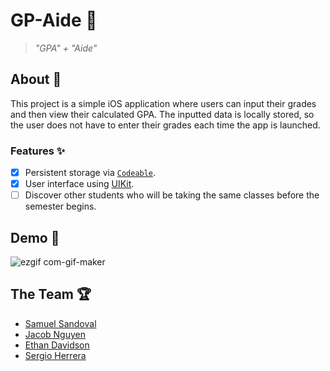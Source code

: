 

# GP-Aide 🧮

> _"GPA" + "Aide"_

## About 💬

This project is a simple iOS application where users can input their grades and then view their calculated GPA.
The inputted data is locally stored, so the user does not have to enter their grades each time the app is launched.

### Features ✨

- [x] Persistent storage via [`Codeable`](https://developer.apple.com/documentation/swift/codable).
- [x] User interface using [UIKit](https://developer.apple.com/documentation/uikit).
- [ ] Discover other students who will be taking the same classes before the semester begins.

## Demo 🙈
![ezgif com-gif-maker](https://user-images.githubusercontent.com/51276320/117859123-775bf400-b243-11eb-8496-682fbf323483.gif)


## The Team 🏆

- [Samuel Sandoval](https://github.com/samuelsandoval1)
- [Jacob Nguyen](https://github.com/barrotbake)
- [Ethan Davidson](https://github.com/EthanThatOneKid)
- [Sergio Herrera](https://github.com/Herrera741)
